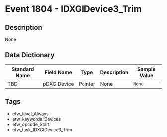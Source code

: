 # Event 1804 - IDXGIDevice3_Trim

## Description
None

## Data Dictionary
|Standard Name|Field Name|Type|Description|Sample Value|
|---|---|---|---|---|
|TBD|pDXGIDevice|Pointer|None|`None`|

## Tags
* etw_level_Always
* etw_keywords_Devices
* etw_opcode_Start
* etw_task_IDXGIDevice3_Trim